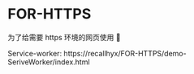 # FOR-HTTPS
为了给需要 https 环境的网页使用 🤣

Service-worker: https://recallhyx/FOR-HTTPS/demo-SeriveWorker/index.html
